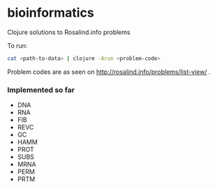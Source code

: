 # bioinformatics
Clojure solutions to Rosalind.info problems

To run:
```bash
cat <path-to-data> | clojure -Arun <problem-code>
```

Problem codes are as seen on http://rosalind.info/problems/list-view/ .

### Implemented so far
- DNA
- RNA
- FIB
- REVC
- GC
- HAMM
- PROT
- SUBS
- MRNA
- PERM
- PRTM